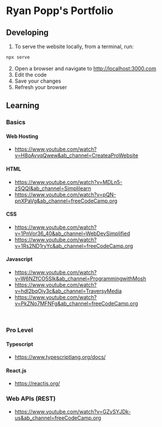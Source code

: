 # Ryan Popp's Portfolio

## Developing

1. To serve the website locally, from a terminal, run:

```javascript
npx serve
```

2. Open a browser and navigate to [http://localhost:3000.com](http://localhost:3000.com)
3. Edit the code
4. Save your changes
5. Refresh your browser

## Learning

### Basics

#### Web Hosting

- https://www.youtube.com/watch?v=H8oAvyqQwew&ab_channel=CreateaProWebsite

#### HTML

- https://www.youtube.com/watch?v=MDLn5-zSQQI&ab_channel=Simplilearn
- https://www.youtube.com/watch?v=pQN-pnXPaVg&ab_channel=freeCodeCamp.org

#### CSS

- https://www.youtube.com/watch?v=1PnVor36_40&ab_channel=WebDevSimplified
- https://www.youtube.com/watch?v=1Rs2ND1ryYc&ab_channel=freeCodeCamp.org

#### Javascript

- https://www.youtube.com/watch?v=W6NZfCO5SIk&ab_channel=ProgrammingwithMosh
- https://www.youtube.com/watch?v=hdI2bqOjy3c&ab_channel=TraversyMedia
- https://www.youtube.com/watch?v=PkZNo7MFNFg&ab_channel=freeCodeCamp.org

&nbsp;

### Pro Level

#### Typescript

- https://www.typescriptlang.org/docs/

#### React.js

- https://reactjs.org/

### Web APIs (REST)

- https://www.youtube.com/watch?v=GZvSYJDk-us&ab_channel=freeCodeCamp.org
